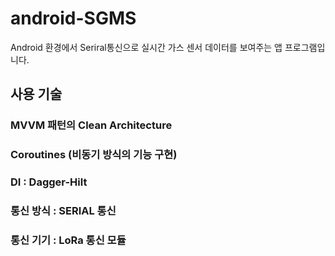 # android-SGMS
Android 환경에서 Seriral통신으로 실시간 가스 센서 데이터를 보여주는 앱 프로그램입니다.

## 사용 기술
### MVVM 패턴의 Clean Architecture
### Coroutines (비동기 방식의 기능 구현)
### DI : Dagger-Hilt
### 통신 방식 : SERIAL 통신
### 통신 기기 : LoRa 통신 모듈
